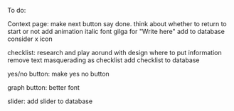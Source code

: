 To do:


Context page:
make next button say done.
think about whether to return to start or not
add animation
italic font gilga for "Write here"
add to database
consider x icon


checklist:
research and play aorund with design
where to put information
remove text masquerading as checklist
add checklist to database

yes/no button:
make yes no button

graph button:
better font

slider:
add slider to database